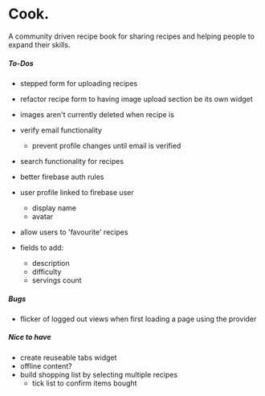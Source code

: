 # Cook.

A community driven recipe book for sharing recipes and helping people to expand their skills.


##### To-Dos

- stepped form for uploading recipes
- refactor recipe form to having image upload section be its own widget
- images aren't currently deleted when recipe is
- verify email functionality
  - prevent profile changes until email is verified
- search functionality for recipes
- better firebase auth rules
- user profile linked to firebase user
  - display name
  - avatar
- allow users to 'favourite' recipes

- fields to add:
  - description
  - difficulty
  - servings count


##### Bugs

- flicker of logged out views when first loading a page using the provider


##### Nice to have

- create reuseable tabs widget
- offline content?
- build shopping list by selecting multiple recipes
  - tick list to confirm items bought